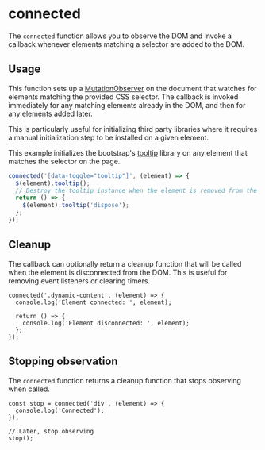 # connected

The `connected` function allows you to observe the DOM and invoke a callback whenever elements matching a selector are added to the DOM.

## Usage

This function sets up a [MutationObserver](https://developer.mozilla.org/en-US/docs/Web/API/MutationObserver) on the
document that watches for elements matching the provided CSS selector. The callback is invoked immediately for any
matching elements already in the DOM, and then for any elements added later.

This is particularly useful for initializing third party libraries where it requires a manual initialization step to be
installed on a given element.

This example initializes the bootstrap's [tooltip](https://getbootstrap.com/docs/4.6/components/tooltips/#tooltipoptions)
library on any element that matches the selector on the page.

```ts
connected('[data-toggle="tooltip"]', (element) => {
  $(element).tooltip();
  // Destroy the tooltip instance when the element is removed from the page.
  return () => {
    $(element).tooltip('dispose');
  };
});
```

## Cleanup

The callback can optionally return a cleanup function that will be called when the element is disconnected from the DOM. This is useful for removing event listeners or clearing timers.

```ts{4-6}
connected('.dynamic-content', (element) => {
  console.log('Element connected: ', element);

  return () => {
    console.log('Element disconnected: ', element);
  };
});
```

## Stopping observation

The `connected` function returns a cleanup function that stops observing when called.

```ts{1,6}
const stop = connected('div', (element) => {
  console.log('Connected');
});

// Later, stop observing
stop();
```
